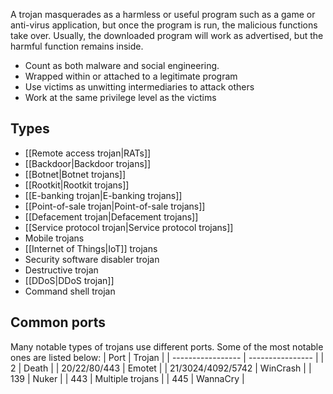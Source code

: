 A trojan masquerades as a harmless or useful program such as a game or anti-virus application, but once the program is run, the malicious functions take over. Usually, the downloaded program will work as advertised, but the harmful function remains inside.

- Count as both malware and social engineering.
- Wrapped within or attached to a legitimate program
- Use victims as unwitting intermediaries to attack others
- Work at the same privilege level as the victims

## Types
- [[Remote access trojan|RATs]]
- [[Backdoor|Backdoor trojans]]
- [[Botnet|Botnet trojans]]
- [[Rootkit|Rootkit trojans]]
- [[E-banking trojan|E-banking trojans]]
- [[Point-of-sale trojan|Point-of-sale trojans]]
- [[Defacement trojan|Defacement trojans]]
- [[Service protocol trojan|Service protocol trojans]]
- Mobile trojans
- [[Internet of Things|IoT]] trojans
- Security software disabler trojan
- Destructive trojan
- [[DDoS|DDoS trojan]]
- Command shell trojan


## Common ports
Many notable types of trojans use different ports. Some of the most notable ones are listed below:
| Port              | Trojan           |
| ----------------- | ---------------- |
| 2                 | Death            |
| 20/22/80/443      | Emotet           |
| 21/3024/4092/5742 | WinCrash         |
| 139               | Nuker            |
| 443               | Multiple trojans |
| 445               | WannaCry         |
